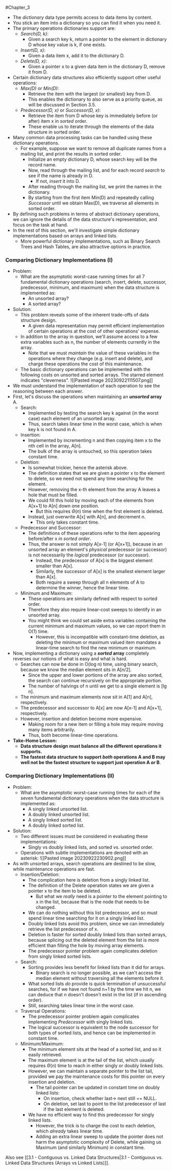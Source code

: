 #Chapter_3
- The *dictionary* data type permits access to data items by content.
- You stick an item into a dictionary so you can find it when you need it.
- The primary operations dictionaries support are:
	- *Search(D, k)*:
		- Given a search key k, return a pointer to the element in dictionary D whose key value is k, if one exists.
	- *Insert(D, x)*:
		- Given a data item x, add it to the dictionary D.
	- *Delete(D, x)*:
		- Given a pointer x to a given data item in the dictionary D, remove it from D.
- Certain dictionary data structures also efficiently support other useful operations:
	- *Max(D)* or *Min(D)*:
		- Retrieve the item with the largest (or smallest) key from D.
		- This enables the dictionary to also serve as a priority queue, as will be discussed in Section 3.5.
	- *Predecessor(D, x)* or *Successor(D, x)*:
		- Retrieve the item from D whose key is immediately before (or after) item x in *sorted* order.
		- These enable us to iterate through the elements of the data structure in sorted order.
- Many common data processing tasks can be handled using these dictionary operations.
	- For example, suppose we want to remove all duplicate names from a mailing list, and print the results in sorted order.
		- Initialize an empty dictionary D, whose search key will be the record name.
		- Now, read through the mailing list, and for each record *search* to see if the name is already in D.
			- If not, *insert* it into D.
		- After reading through the mailing list, we print the names in the dictionary.
		- By starting from the first item Min(D) and repeatedly calling *Successor* until we obtain Max(D), we traverse all elements in sorted order.
- By defining such problems in terms of abstract dictionary operations, we can ignore the details of the data structure's representation, and focus on the task at hand.
- In the rest of this section, we'll investigate simple dictionary implementations based on arrays and linked lists.
	- More powerful dictionary implementations, such as Binary Search Trees and Hash Tables, are also attractive options in practice.
### Comparing Dictionary Implementations (I)
- Problem:
	- What are the asymptotic worst-case running times for all 7 fundamental dictionary operations (search, insert, delete, successor, predecessor, minimum, and maximum) when the data structure is implemented as:
		- An unsorted array?
		- A sorted array?
- Solution:
	- This problem reveals some of the inherent trade-offs of data structure design.
		- A given data representation may permit efficient implementation of certain operations at the cost of other operations' expense.
	- In addition to the array in question, we'll assume access to a few extra variables such as n, the number of elements currently in the array.
		- Note that we must *maintain* the value of these variables in the operations where they change (e.g. insert and delete), and charge these operations the cost of this maintenance.
	- The basic dictionary operations can be implemented with the following costs on unsorted and sorted arrays. The starred element indicates "cleverness".
![[Pasted image 20230922111507.png]]
- We must understand the implementation of each operation to see the reasoning between each answer.
- First, let's discuss the operations when maintaining an ***unsorted* array** A.
	- Search:
		- Implemented by testing the search key k against (in the worst case) each element of an unsorted array.
		- Thus, search takes linear time in the worst case, which is when key k is not found in A.
	- Insertion:
		- Implemented by incrementing n and then copying item x to the nth cell in the array, A\[n].
		- The bulk of the array is untouched, so this operation takes constant time.
	- Deletion:
		- Is somewhat trickier, hence the asterisk above.
		- The definition states that we are given a pointer x to the element to delete, so we need not spend any time searching for the element.
		- However, removing the x-th element from the array A leaves a hole that must be filled.
		- We could fill this hold by moving each of the elements from A\[x+1] to A\[n] down one position.
			- But this requires $\Theta (n)$ time when the first element is deleted. 
		- Instead, just overwrite A\[x] with A\[n], and decrement n.
			- This only takes constant time.
	- Predecessor and Successor:
		- The definitions of these operations refer to the item appearing before/after x *in sorted order*.
		- Thus, the answer is not simply A\[x-1] (or A\[x+1]), because in an unsorted array an element's *physical* predecessor (or successor) is not necessarily the *logical* predecessor (or successor).
			- Instead, the predecessor of A\[x] is the biggest element smaller than A\[x].
			- Similarly, the successor of A\[x] is the smallest element larger than A\[x].
			- Both require a sweep through all n elements of A to determine the winner, hence the linear time.
	- Minimum and Maximum:
		- These operations are similarly defined with respect to sorted order.
		- Therefore they also require linear-cost sweeps to identify in an unsorted array.
		- You might think we could set aside extra variables containing the current minimum and maximum values, so we can report them in O(1) time.
			- However, this is incompatible with constant-time deletion, as deleting the minimum or maximum valued item mandates a linear-time search to find the new minimum or maximum.
- Now, implementing a dictionary using a ***sorted* array** completely reverses our notions of what is easy and what is hard.
	- Searches can now be done in O(log n) time, using binary search, because we know the median element sits in A\[n/2].
		- Since the upper and lower portions of the array are also sorted, the search can continue recursively on the appropriate portion.
		- The number of halvings of n until we get to a single element is \[lg n].
	- The minimum and maximum elements now sit in A\[1] and A\[n], respectively.
	- The predecessor and successor to A\[x] are now A\[x-1] and A\[x+1], respectively.
	- However, insertion and deletion become more expensive.
		- Making room for a new item or filling a hole may require moving many items arbitrarily.
		- Thus, both become linear-time operations.
- **Take-Home Lesson:**
	- **Data structure design must balance all the different operations it supports.**
	- **The fastest data structure to support *both* operations A and B may well not be the fastest structure to support just operation A *or* B**.

### Comparing Dictionary Implementations (II)
- Problem:
	- What are the asymptotic worst-case running times for each of the seven fundamental dictionary operations when the data structure is implemented as:
		- A singly linked unsorted list.
		- A doubly linked unsorted list.
		- A singly linked sorted list.
		- A doubly linked sorted list.
- Solution:
	- Two different issues must be considered in evaluating these implementations:
		- Singly vs doubly linked lists, and sorted vs. unsorted order.
	- Operations with subtle implementations are denoted with an asterisk:
![[Pasted image 20230922230902.png]]
- As with unsorted arrays, search operations are destined to be slow, while maintenance operations are fast.
	- Insertion/Deletion:
		- The complication here is deletion from a singly linked list.
		- The definition of the Delete operation states we are given a pointer x to the item to be deleted.
			- But what we *really* need is a pointer to the element pointing to x in the list, because that is the node that needs to be changed.
		- We can do nothing without this list predecessor, and so must spend linear time searching for it on a singly linked list.
		- Doubly linked lists avoid this problem, since we can immediately retrieve the list predecessor of x.
		- Deletion is faster for sorted doubly linked lists than sorted arrays, because splicing out the deleted element from the list is more efficient than filling the hole by moving array elements.
		- The predecessor pointer problem again complicates deletion from singly linked sorted lists.
	- Search:
		- Sorting provides less benefit for linked lists than it did for arrays.
			- Binary search is no longer possible, as we can't access the median element without traversing all the elements before it.
		- What sorted lists *do* provide is quick termination of unsuccessful searches, for if we have not found n+1 by the time we hit n, we can deduce that n doesn't doesn't exist in the list (if in ascending order).
		- Still, searching takes linear time in the worst case.
	- Traversal Operations:
		- The predecessor pointer problem again complicates implementing *Predecessor* with singly linked lists.
		- The logical successor is equivalent to the node successor for both types of sorted lists, and hence can be implemented in constant time.
	- Minimum/Maximum:
		- The minimum element sits at the head of a sorted list, and so it easily retrieved.
		- The maximum element is at the tail of the list, which usually requires $\Theta (n)$ time to reach in either singly or doubly linked lists.
		- However, we can maintain a separate pointer to the list tail, provided we pay the maintenance costs for this pointer on every insertion and deletion.
			- The tail pointer can be updated in constant time on doubly linked lists:
				- On insertion, check whether last-> next still == NULL.
				- On deletion, set last to point to the list predecessor of last if the last element is deleted.
		- We have no efficient way to find this predecessor for singly linked lists.
			- However, the trick is to charge the cost to each deletion, which *already* takes linear time.
			- Adding an extra linear sweep to update the pointer does not harm the asymptotic complexity of Delete, while gaining us Maximum (and similarly Minimum) in constant time.

Also see [[3.1 - Contiguous vs. Linked Data Structures|3.1 - Contiguous vs. Linked Data Structures (Arrays vs Linked Lists)]].